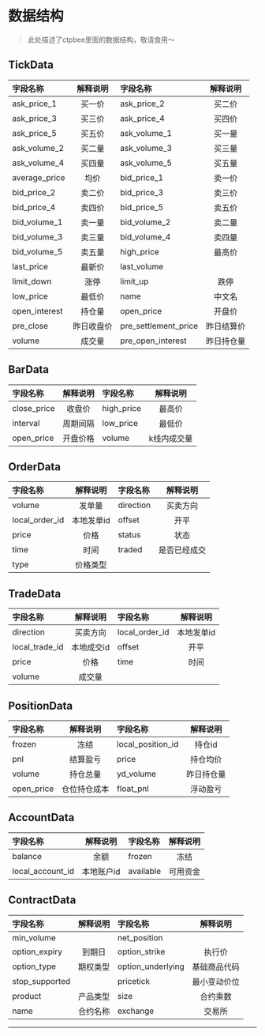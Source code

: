 # 数据结构

> 此处描述了ctpbee里面的数据结构，敬请食用～

## TickData

| 字段名称 | 解释说明 | 字段名称 | 解释说明|
| :-----  | :----:  | :----  | :----: |
|  ask_price_1  |  买一价   |  ask_price_2  |   买二价  |
|  ask_price_3  |  买三价   |  ask_price_4  |   买四价  |
|  ask_price_5  |  买五价   |  ask_volume_1 |   买一量  |
|  ask_volume_2 |  买二量   |  ask_volume_3 |   买三量  |
|  ask_volume_4 |  买四量   |  ask_volume_5 |   买五量  |
| average_price |   均价    |  bid_price_1  |   卖一价  |
|  bid_price_2  |  卖二价   |  bid_price_3  |   卖三价  |
|  bid_price_4  |  卖四价   |  bid_price_5  |   卖五价  |
|  bid_volume_1 |  卖一量   |  bid_volume_2 |   卖二量  |
|  bid_volume_3 |  卖三量   |  bid_volume_4 |   卖四量  |
|  bid_volume_5 |  卖五量   |   high_price  |   最高价  |
|   last_price  |  最新价   |  last_volume  |          |
|   limit_down  |  涨停     |    limit_up   |   跌停    |
|   low_price   |  最低价   |      name     |   中文名  |
| open_interest |  持仓量   |   open_price  |   开盘价  |
|   pre_close   |昨日收盘价|pre_settlement_price| 昨日结算价 |
|     volume    |  成交量  |      pre_open_interest   |    昨日持仓量       |

## BarData

| 字段名称 | 解释说明 | 字段名称 | 解释说明|
| :-----  | :----:  | :----  | :----: |
|  close_price  |    收盘价 |   high_price  |  最高价   |
|    interval   |  周期间隔 |   low_price   |  最低价   |
|   open_price  |  开盘价格  |     volume    |k线内成交量 |

## OrderData

| 字段名称 | 解释说明 | 字段名称 | 解释说明|
| :-----  | :----:  | :----  | :----: |
|  volume       |   发单量  |   direction   |  买卖方向 |
| local_order_id|本地发单id |     offset    |   开平  |
|     price     |    价格   |     status    |   状态    |
|      time     |   时间    |     traded    |   是否已经成交    |
|      type     |   价格类型    |         |          |

## TradeData

| 字段名称 | 解释说明 | 字段名称 | 解释说明|
| :-----  | :----:  | :----  | :----: |
|   direction   |   买卖方向  | local_order_id|   本地发单id   |
| local_trade_id|    本地成交id  |     offset    |     开平     |
|     price     |     价格  |      time     |    时间    |
|     volume    |    成交量   |               |          |

## PositionData

| 字段名称 | 解释说明 | 字段名称 | 解释说明|
| :-----  | :----:  | :----  | :----: |
|     frozen    |    冻结   |local_position_id|   持仓id   |
|      pnl      |    结算盈亏   |     price     |   持仓均价    |
|     volume    |    持仓总量   |   yd_volume   |    昨日持仓量    |
|     open_price    |    仓位持仓成本   |   float_pnl   |    浮动盈亏    |

## AccountData

| 字段名称 | 解释说明 | 字段名称 | 解释说明|
| :-----  | :----:  | :----  | :----: |
|    balance    |     余额  |     frozen    |     冻结   |
|local_account_id|     本地账户id    |   available    |   可用资金  |

## ContractData

| 字段名称 | 解释说明 | 字段名称 | 解释说明|
| :-----  | :----:  | :----  | :----: |
|   min_volume  |              |  net_position |          |
| option_expiry |    到期日     | option_strike |    执行价  |
|  option_type  |    期权类型   |option_underlying|   基础商品代码     |
| stop_supported|              |      pricetick    |   最小变动价位       |
| product | 产品类型 |   size   |  合约乘数     |
| name |   合约名称 |  exchange |  交易所 |  

---